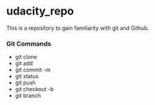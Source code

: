 # udacity_repo
This is a repository to gain familiarity with git and Github.

### Git Commands
* git clone
* git add
* git commit -m
* git status
* git push
* git checkout -b
* git branch

